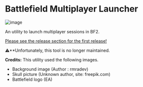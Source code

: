 # Battlefield Multiplayer Launcher
![image](https://user-images.githubusercontent.com/22074851/125173348-258e0680-e1bf-11eb-9421-6a2601b159a8.png)

An utility to launch multiplayer sessions in BF2.

[Please see the release section for the first release!](https://github.com/CLStrike/bf2mplauncher/releases/tag/v1.4)


:warning:**Unfortunately, this tool is no longer maintained.

**Credits:**
This utility used the following images.
- Background image (Author : rmradev)
- Skull picture (Unknown author, site: freepik.com)
- Battlefield logo (EA)


